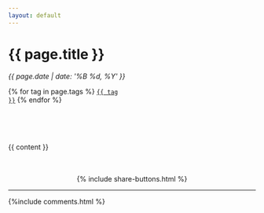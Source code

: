 ```yaml
---
layout: default
---
```


<h1> {{ page.title }} </h1>
<i>{{ page.date | date: '%B %d, %Y' }}</i>

<br/>

{% for tag in page.tags %}
  <code><a href="/archive?id={{tag}}">{{ tag }}</a></code>
{% endfor %}

<br/><br/><br/>

{{ content }}

<br/>
<br/>

<center>
{% include share-buttons.html %}
</center>
<hr/>
{%include comments.html %}
